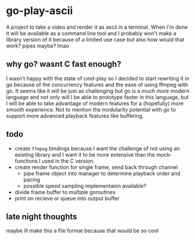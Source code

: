 # go-play-ascii
A project to take a video and render it as ascii in a terminal. When I'm done it will be available as a command line tool and I probably won't make a library version of it because of a limited use case but also how would that work? pipes maybe? lmao

## why go? wasnt C fast enough?
I wasn't happy with the state of cmd-play so I decided to start rewriting it in go because of the concurrency features and the ease of using ffmpeg with go. It seems like it will be just as challenging but go is a much more modern language and not only will I be able to prototype faster in this language, but I will be able to take advantage of modern features for a (hopefully) more smooth experience. Not to mention the modularity potential with go to support more advanced playback features like buffering.

## todo
- create `ffmpeg` bindings because I want the challenge of not using an existing library and I want it to be more extensive than the mock-functions I used in the C version.
- create render function for single frame, send back through channel
    - pipe frame object into manager to determine playback order and pacing 
    - possible speed sampling implementaion available?
- divide frame buffer to multiple goroutines 
- print on recieve or queue into output buffer

## late night thoughts
maybe ill make this a file format because that would be so cool
